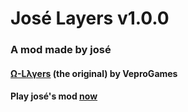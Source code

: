 # José Layers v1.0.0
### A mod made by josé
#### <a href='https://veprogames.github.io/omega-layers'>Ω-Lλγers</a> (the original) by VeproGames
#### Play josé's mod <a href='https://josegamaauttp.github.io/jose-layers/'>now</a>
